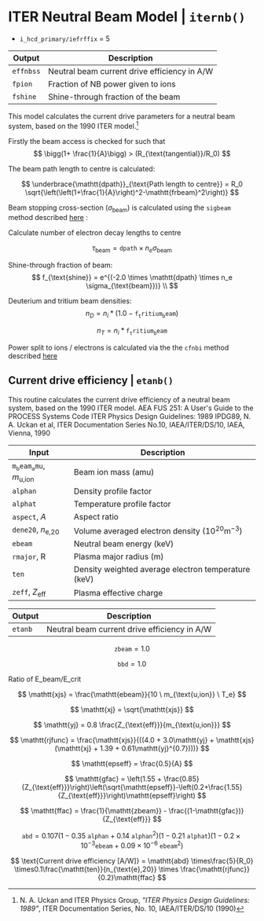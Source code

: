 # ITER Neutral Beam Model | `iternb()`

- `i_hcd_primary/iefrffix` = 5

| Output | Description |
|----------|-------------|
| $\mathtt{effnbss}$  | Neutral beam current drive efficiency in $\text{A/W}$ |
| $\mathtt{fpion}$    | Fraction of NB power given to ions |
| $\mathtt{fshine}$   | Shine-through fraction of the beam |

This model calculates the current drive parameters for a neutral beam system, based on the 1990 ITER model.[^1]


Firstly the beam access is checked for such that
$$
\bigg(1+ \frac{1}{A}\bigg) > (R_{\text{tangential}}/R_0)
$$

The beam path length to centre is calculated:

$$
\underbrace{\mathtt{dpath}}_{\text{Path length to centre}} = R_0 \sqrt{\left(\left(1+\frac{1}{A}\right)^2-\mathtt{frbeam}^2\right)}
$$


Beam stopping cross-section ($\sigma_{\text{beam}}$) is calculated using the `sigbeam` method described [here](nbi_overview.md) :


Calculate number of electron decay lengths to centre

$$
\tau_{\text{beam}} = \mathtt{dpath}\times n_e \sigma_{\text{beam}}
$$

Shine-through fraction of beam:
$$
f_{\text{shine}} = e^{(-2.0 \times  \mathtt{dpath} \times  n_e  \sigma_{\text{beam}})} \\
$$

Deuterium and tritium beam densities:
$$
n_D = n_i * (1.0 - \mathtt{f_tritium_beam}) 
$$

$$
n_T = n_i * \mathtt{f_tritium_beam}
$$

Power split to ions / electrons is calculated via the the `cfnbi` method described [here](nbi_overview.md)


## Current drive efficiency | `etanb()`

This routine calculates the current drive efficiency of
a neutral beam system, based on the 1990 ITER model.
AEA FUS 251: A User's Guide to the PROCESS Systems Code
ITER Physics Design Guidelines: 1989 IPDG89, N. A. Uckan et al,
ITER Documentation Series No.10, IAEA/ITER/DS/10, IAEA, Vienna, 1990

| Input   | Description                                               |
|---------|-----------------------------------------------------------|
| $\mathtt{m_beam_amu}$, $m_{\text{u,ion}}$   | Beam ion mass ($\text{amu}$)                                       |
| $\mathtt{alphan}$  | Density profile factor                                    |
| $\mathtt{alphat}$  | Temperature profile factor                                |
| $\mathtt{aspect}$, $A$  | Aspect ratio                                              |
| $\mathtt{dene20}$, $n_{\text{e,20}}$    | Volume averaged electron density ($10^{20} \text{m}^{-3}$)                  |
| $\mathtt{ebeam}$   | Neutral beam energy ($\text{keV}$)                                 |
| $\mathtt{rmajor}$, R  | Plasma major radius ($\text{m}$)                                   |
| $\mathtt{ten}$     | Density weighted average electron temperature ($\text{keV}$)       |
| $\mathtt{zeff}$, $Z_{\text{eff}}$    | Plasma effective charge                                   |

| Output  | Description                                               |
|---------|-----------------------------------------------------------|
| $\mathtt{etanb}$   | Neutral beam current drive efficiency in $\text{A/W}$ |




$$
\mathtt{zbeam} = 1.0
$$

$$
\mathtt{bbd} = 1.0
$$


Ratio of E_beam/E_crit

$$
\mathtt{xjs} = \frac{\mathtt{ebeam}}{10 \  m_{\text{u,ion}} \ T_e} 
$$

$$
\mathtt{xj} = \sqrt{\mathtt{xjs}}
$$
    
$$
\mathtt{yj} = 0.8 \frac{Z_{\text{eff}}}{m_{\text{u,ion}}}
$$
        
$$
\mathtt{rjfunc} = \frac{\mathtt{xjs}}{((4.0 + 3.0\mathtt{yj} + \mathtt{xjs}(\mathtt{xj} + 1.39 + 0.61\mathtt{yj}^{0.7})))}
$$

$$
\mathtt{epseff} = \frac{0.5}{A}
$$

$$
\mathtt{gfac} = \left(1.55 + \frac{0.85}{Z_{\text{eff}}}\right)\left(\sqrt{\mathtt{epseff}}-\left(0.2+\frac{1.55}{Z_{\text{eff}}}\right)\mathtt{epseff}\right)
$$

$$
\mathtt{ffac} = \frac{1}{\mathtt{zbeam}} - \frac{(1-\mathtt{gfac})}{Z_{\text{eff}}}
$$
    
$$
\mathtt{abd} = 0.107 (1-0.35 \ \mathtt{alphan}+0.14 \ \mathtt{alphan}^2)(1-0.21 \ \mathtt{alphat})(1-0.2\times 10^{-3}\mathtt{ebeam}+0.09\times 10^{-6} \ \mathtt{ebeam}^2)
$$

$$
\text{Current drive efficiency [A/W]} = \mathtt{abd} \times\frac{5}{R_0} \times0.1\frac{\mathtt{ten}}{n_{\text{e},20}} \times \frac{\mathtt{rjfunc}}{0.2}\mathtt{ffac}
$$

        

[^1]: N. A. Uckan and ITER Physics Group, *"ITER Physics Design Guidelines: 1989"*, ITER Documentation Series, No. 10, IAEA/ITER/DS/10 (1990)